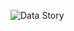 ![Data Story](https://public.tableau.com/app/profile/muhammed.jimoh/viz/project3_16803539809310/Story1?publish=yes)